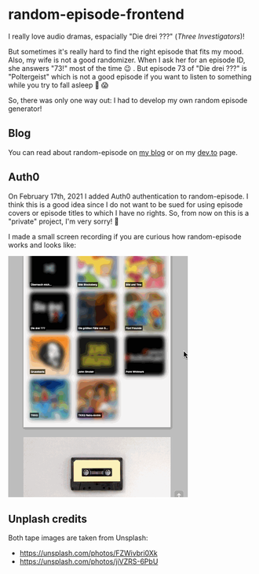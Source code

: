 # random-episode-frontend

I really love audio dramas, espacially "Die drei ???"
(_Three Investigators_)!

But sometimes it's really hard to find the right episode that
fits my mood.
Also, my wife is not a good randomizer. When I ask her for an
episode ID, she answers "73!" most of the time 😉
. But episode 73 of "Die drei ???" is "Poltergeist" which is not
a good episode if you want to listen to something while you try
to fall asleep 👻 😱

So, there was only one way out: I had to develop my own random
episode generator!

## Blog

You can read about random-episode on 
[my blog](https://thr0n.github.io/how-to-solve-an-everyday-problem-with-node-js-gatsby-and-netlify)
or on my
[dev.to](https://dev.to/thr0n/how-to-solve-an-everyday-problem-with-node-js-gatsby-and-netlify-11fm) page.

## Auth0

On February 17th, 2021 I added Auth0 authentication to random-episode.
I think this is a good idea since I do not want to be sued for using
episode covers or episode titles to which I have no rights.
So, from now on this is a "private" project, I'm very sorry! 🙁

I made a small screen recording if you are curious how
random-episode works and looks like:

![Showcase](./demo.gif)

## Unplash credits

Both tape images are taken from Unsplash:

- https://unsplash.com/photos/FZWivbri0Xk
- https://unsplash.com/photos/jiVZRS-6PbU
